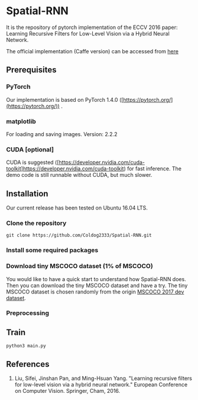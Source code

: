 # Spatial-RNN

It is the repository of pytorch implementation of the ECCV 2016 paper: 
Learning Recursive Filters for Low-Level Vision via a Hybrid Neural Network.

The official implementation (Caffe version) can be accessed from 
[here](https://github.com/Liusifei/caffe-lowlevel)

## Prerequisites
### PyTorch
Our implementation is based on PyTorch 1.4.0 ([https://pytorch.org/](https://pytorch.org/)) .

### matplotlib
For loading and saving images. Version: 2.2.2

### CUDA \[optional\]
CUDA is suggested ([https://developer.nvidia.com/cuda-toolkit]https://developer.nvidia.com/cuda-toolkit) for fast inference. 
The demo code is still runnable without CUDA, but much slower.

## Installation
Our current release has been tested on Ubuntu 16.04 LTS.

### Clone the repository
```shell script
git clone https://github.com/Coldog2333/Spatial-RNN.git
```

### Install some required packages

### Download tiny MSCOCO dataset (1% of MSCOCO)
You would like to have a quick start to understand how Spatial-RNN does.
Then you can download the tiny MSCOCO dataset and have a try. 
The tiny MSCOCO dataset is chosen randomly from 
the origin [MSCOCO 2017 dev dataset](http://images.cocodataset.org/zips/val2017.zip).

### Preprocessing

## Train
```shell script
python3 main.py
```

## References
1. Liu, Sifei, Jinshan Pan, and Ming-Hsuan Yang. "Learning recursive filters for low-level vision via a hybrid neural network." European Conference on Computer Vision. Springer, Cham, 2016.